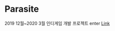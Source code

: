 # Parasite
2019 12월~2020 3월 인디게임 개발 프로젝트 enter
[Link](https://drive.google.com/open?id=1_-dwt0ffou747y63Bl39xKvsRpx4mtBK)

